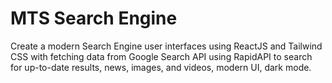 # MTS Search Engine
Create a modern Search Engine user interfaces using ReactJS and Tailwind CSS with fetching data from Google Search API using RapidAPI to search for up-to-date results, news, images, and videos, modern UI, dark mode.
